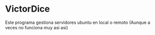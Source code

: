 # VictorDice
Este programa gestiona servidores ubuntu en local o remoto (Aunque a veces no funciona muy asi asi)
